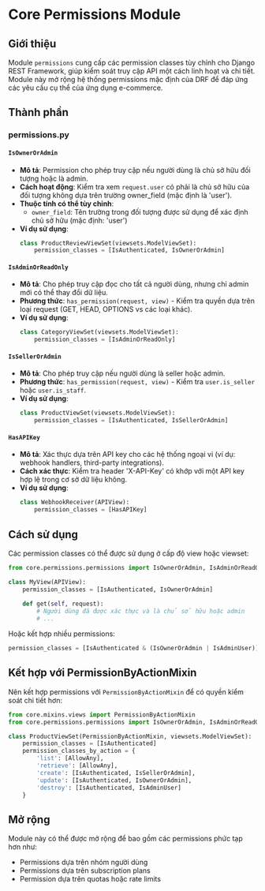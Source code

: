 # Core Permissions Module

## Giới thiệu
Module `permissions` cung cấp các permission classes tùy chỉnh cho Django REST Framework, giúp kiểm soát truy cập API một cách linh hoạt và chi tiết. Module này mở rộng hệ thống permissions mặc định của DRF để đáp ứng các yêu cầu cụ thể của ứng dụng e-commerce.

## Thành phần

### permissions.py

#### `IsOwnerOrAdmin`
- **Mô tả**: Permission cho phép truy cập nếu người dùng là chủ sở hữu đối tượng hoặc là admin.
- **Cách hoạt động**: Kiểm tra xem `request.user` có phải là chủ sở hữu của đối tượng không dựa trên trường owner_field (mặc định là 'user').
- **Thuộc tính có thể tùy chỉnh**:
  - `owner_field`: Tên trường trong đối tượng được sử dụng để xác định chủ sở hữu (mặc định: 'user')
- **Ví dụ sử dụng**:
  ```python
  class ProductReviewViewSet(viewsets.ModelViewSet):
      permission_classes = [IsAuthenticated, IsOwnerOrAdmin]
  ```

#### `IsAdminOrReadOnly`
- **Mô tả**: Cho phép truy cập đọc cho tất cả người dùng, nhưng chỉ admin mới có thể thay đổi dữ liệu.
- **Phương thức**: `has_permission(request, view)` - Kiểm tra quyền dựa trên loại request (GET, HEAD, OPTIONS vs các loại khác).
- **Ví dụ sử dụng**:
  ```python
  class CategoryViewSet(viewsets.ModelViewSet):
      permission_classes = [IsAdminOrReadOnly]
  ```

#### `IsSellerOrAdmin`
- **Mô tả**: Cho phép truy cập nếu người dùng là seller hoặc admin.
- **Phương thức**: `has_permission(request, view)` - Kiểm tra `user.is_seller` hoặc `user.is_staff`.
- **Ví dụ sử dụng**:
  ```python
  class ProductViewSet(viewsets.ModelViewSet):
      permission_classes = [IsAuthenticated, IsSellerOrAdmin]
  ```

#### `HasAPIKey`
- **Mô tả**: Xác thực dựa trên API key cho các hệ thống ngoại vi (ví dụ: webhook handlers, third-party integrations).
- **Cách xác thực**: Kiểm tra header 'X-API-Key' có khớp với một API key hợp lệ trong cơ sở dữ liệu không.
- **Ví dụ sử dụng**:
  ```python
  class WebhookReceiver(APIView):
      permission_classes = [HasAPIKey]
  ```

## Cách sử dụng
Các permission classes có thể được sử dụng ở cấp độ view hoặc viewset:

```python
from core.permissions.permissions import IsOwnerOrAdmin, IsAdminOrReadOnly

class MyView(APIView):
    permission_classes = [IsAuthenticated, IsOwnerOrAdmin]
    
    def get(self, request):
        # Người dùng đã được xác thực và là chủ sở hữu hoặc admin
        # ...
```

Hoặc kết hợp nhiều permissions:

```python
permission_classes = [IsAuthenticated & (IsOwnerOrAdmin | IsAdminUser)]
```

## Kết hợp với PermissionByActionMixin
Nên kết hợp permissions với `PermissionByActionMixin` để có quyền kiểm soát chi tiết hơn:

```python
from core.mixins.views import PermissionByActionMixin
from core.permissions.permissions import IsOwnerOrAdmin, IsAdminOrReadOnly

class ProductViewSet(PermissionByActionMixin, viewsets.ModelViewSet):
    permission_classes = [IsAuthenticated]
    permission_classes_by_action = {
        'list': [AllowAny],
        'retrieve': [AllowAny],
        'create': [IsAuthenticated, IsSellerOrAdmin],
        'update': [IsAuthenticated, IsOwnerOrAdmin],
        'destroy': [IsAuthenticated, IsAdminUser]
    }
```

## Mở rộng
Module này có thể được mở rộng để bao gồm các permissions phức tạp hơn như:
- Permissions dựa trên nhóm người dùng
- Permissions dựa trên subscription plans
- Permission dựa trên quotas hoặc rate limits

